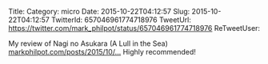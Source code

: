 Title: 
Category: micro
Date: 2015-10-22T04:12:57
Slug: 2015-10-22T04:12:57
TwitterId: 657046961774718976
TweetUrl: https://twitter.com/mark_philpot/status/657046961774718976
ReTweetUser: 

My review of Nagi no Asukara (A Lull in the Sea) [markphilpot.com/posts/2015/10/…](http://markphilpot.com/posts/2015/10/21/review_nagi_no_asukara/) Highly recommended!